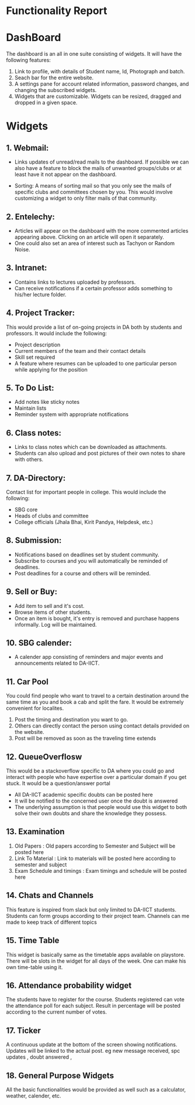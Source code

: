 Functionality Report
===========

# DashBoard
The dashboard is an all in one suite consisting of widgets. It will have the following features:
1. Link to profile, with details of Student name, Id, Photograph and batch.  
2. Seach bar for the entire website.  
3. A settings pane for account related information, password changes, and changing the subscribed widgets.  
4. Widgets that are customizable. Widgets can be resized, dragged and dropped in a given space.   

# Widgets
## 1. Webmail:
* Links updates of unread/read mails to the dashboard. If possible we can also have a feature to block the mails of unwanted groups/clubs or at least have it not appear on the dashboard.

* Sorting: A means of sorting mail so that you only see the mails of specific clubs and committees chosen by you. This would involve customizing a widget to only filter mails of that community.

## 2. Entelechy:
* Articles will appear on the dashboard with the more commented articles appearing above. Clicking on an article will open it separately.
* One could also set an area of interest such as Tachyon or Random Noise.

## 3. Intranet:
* Contains links to lectures uploaded by professors.
* Can receive notifications if a certain professor adds something to his/her lecture folder.

## 4. Project Tracker:
This would provide a list of on-going projects in DA both by students and professors. It would include the following:
* Project description
* Current members of the team and their contact details
* Skill set required
* A feature where resumes can be uploaded to one particular person while applying for the position

## 5. To Do List:
* Add notes like sticky notes
* Maintain lists
* Reminder system with appropriate notifications

## 6. Class notes:
* Links to class notes which can be downloaded as attachments.
* Students can also upload and post pictures of their own notes to share with others.

## 7. DA-Directory:
Contact list for important people in college. This would include the following:
* SBG core
* Heads of clubs and committee
* College officials (Jhala Bhai, Kirit Pandya, Helpdesk, etc.)


## 8. Submission:
* Notifications based on deadlines set by student community.
* Subscribe to courses and you will automatically be reminded of deadlines.
* Post deadlines for a course and others will be reminded.

## 9. Sell or Buy:
* Add item to sell and it's cost.
* Browse items of other students.
* Once an item is bought, it's entry is removed and purchase happens informally. Log will be maintained.

## 10. SBG calender:
* A calender app consisting of reminders and major events and announcements related to DA-IICT.


## 11. Car Pool
 You could find people who want to travel to a certain destination around the same time as you and book a cab and split the fare. It would be extremely convenient for localites.
1. Post the timing and destination you want to go.
2. Others can directly contact the person using contact details provided on the website.
3. Post will be removed as soon as the traveling time extends

## 12. QueueOverflosw
This would be a stackoverflow specific to DA where you could go and interact with people who have expertise over a particular domain if you get stuck. It would be a question/answer portal
- All DA-IICT academic specific doubts can be posted here
- It will be notified to the concerned user once the doubt is answered
- The underlying assumption is that people would use this widget to both solve their own doubts and share the knowledge they possess.

## 13. Examination
1. Old Papers : Old papers according to Semester and Subject will be posted here
2. Link To Material : Link to materials will be posted here according to semester and subject
3. Exam Schedule and timings : Exam timings and schedule will be posted here

## 14. Chats and Channels
This feature is inspired from slack but only limited to DA-IICT students. Students can form groups according to their project team. Channels can me made to keep track of different topics

## 15. Time Table
This widget is basically same as the timetable apps available on playstore. There will be slots in the widget for all days of the week. One can make his own time-table using it.

## 16. Attendance probability widget
The students have to register for the course. Students registered can vote the attendance poll for each subject. Result in percentage will be posted according to the current number of votes.

## 17. Ticker
 A continuous update at the bottom of the screen showing notifications. Updates will be linked to the actual post. eg new message received, spc updates , doubt answered ,

## 18. General Purpose Widgets
 All the basic functionalities would be provided as well such as a calculator, weather, calender, etc.
